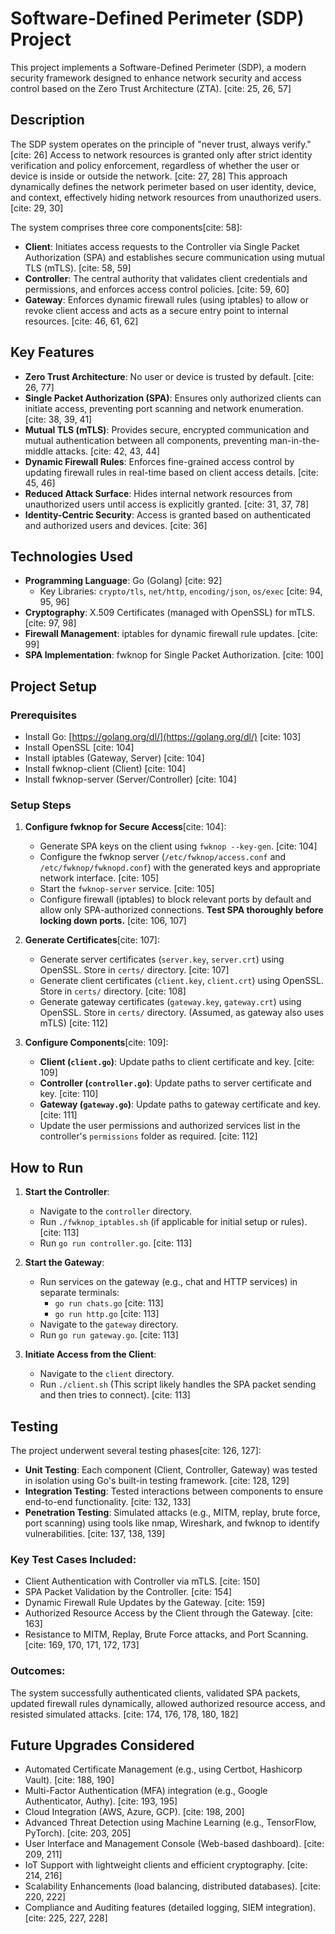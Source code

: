 # Software-Defined Perimeter (SDP) Project

This project implements a Software-Defined Perimeter (SDP), a modern security framework designed to enhance network security and access control based on the Zero Trust Architecture (ZTA). [cite: 25, 26, 57]

## Description

The SDP system operates on the principle of "never trust, always verify." [cite: 26] Access to network resources is granted only after strict identity verification and policy enforcement, regardless of whether the user or device is inside or outside the network. [cite: 27, 28] This approach dynamically defines the network perimeter based on user identity, device, and context, effectively hiding network resources from unauthorized users. [cite: 29, 30]

The system comprises three core components[cite: 58]:
* **Client**: Initiates access requests to the Controller via Single Packet Authorization (SPA) and establishes secure communication using mutual TLS (mTLS). [cite: 58, 59]
* **Controller**: The central authority that validates client credentials and permissions, and enforces access control policies. [cite: 59, 60]
* **Gateway**: Enforces dynamic firewall rules (using iptables) to allow or revoke client access and acts as a secure entry point to internal resources. [cite: 46, 61, 62]

## Key Features

* **Zero Trust Architecture**: No user or device is trusted by default. [cite: 26, 77]
* **Single Packet Authorization (SPA)**: Ensures only authorized clients can initiate access, preventing port scanning and network enumeration. [cite: 38, 39, 41]
* **Mutual TLS (mTLS)**: Provides secure, encrypted communication and mutual authentication between all components, preventing man-in-the-middle attacks. [cite: 42, 43, 44]
* **Dynamic Firewall Rules**: Enforces fine-grained access control by updating firewall rules in real-time based on client access details. [cite: 45, 46]
* **Reduced Attack Surface**: Hides internal network resources from unauthorized users until access is explicitly granted. [cite: 31, 37, 78]
* **Identity-Centric Security**: Access is granted based on authenticated and authorized users and devices. [cite: 36]

## Technologies Used

* **Programming Language**: Go (Golang) [cite: 92]
    * Key Libraries: `crypto/tls`, `net/http`, `encoding/json`, `os/exec` [cite: 94, 95, 96]
* **Cryptography**: X.509 Certificates (managed with OpenSSL) for mTLS. [cite: 97, 98]
* **Firewall Management**: iptables for dynamic firewall rule updates. [cite: 99]
* **SPA Implementation**: fwknop for Single Packet Authorization. [cite: 100]

## Project Setup

### Prerequisites

* Install Go: [https://golang.org/dl/](https://golang.org/dl/) [cite: 103]
* Install OpenSSL [cite: 104]
* Install iptables (Gateway, Server) [cite: 104]
* Install fwknop-client (Client) [cite: 104]
* Install fwknop-server (Server/Controller) [cite: 104]

### Setup Steps

1.  **Configure fwknop for Secure Access**[cite: 104]:
    * Generate SPA keys on the client using `fwknop --key-gen`. [cite: 104]
    * Configure the fwknop server (`/etc/fwknop/access.conf` and `/etc/fwknop/fwknopd.conf`) with the generated keys and appropriate network interface. [cite: 105]
    * Start the `fwknop-server` service. [cite: 105]
    * Configure firewall (iptables) to block relevant ports by default and allow only SPA-authorized connections. **Test SPA thoroughly before locking down ports.** [cite: 106, 107]

2.  **Generate Certificates**[cite: 107]:
    * Generate server certificates (`server.key`, `server.crt`) using OpenSSL. Store in `certs/` directory. [cite: 107]
    * Generate client certificates (`client.key`, `client.crt`) using OpenSSL. Store in `certs/` directory. [cite: 108]
    * Generate gateway certificates (`gateway.key`, `gateway.crt`) using OpenSSL. Store in `certs/` directory. (Assumed, as gateway also uses mTLS) [cite: 112]

3.  **Configure Components**[cite: 109]:
    * **Client (`client.go`)**: Update paths to client certificate and key. [cite: 109]
    * **Controller (`controller.go`)**: Update paths to server certificate and key. [cite: 110]
    * **Gateway (`gateway.go`)**: Update paths to gateway certificate and key. [cite: 111]
    * Update the user permissions and authorized services list in the controller's `permissions` folder as required. [cite: 112]

## How to Run

1.  **Start the Controller**:
    * Navigate to the `controller` directory.
    * Run `./fwknop_iptables.sh` (if applicable for initial setup or rules). [cite: 113]
    * Run `go run controller.go`. [cite: 113]

2.  **Start the Gateway**:
    * Run services on the gateway (e.g., chat and HTTP services) in separate terminals:
        * `go run chats.go` [cite: 113]
        * `go run http.go` [cite: 113]
    * Navigate to the `gateway` directory.
    * Run `go run gateway.go`. [cite: 113]

3.  **Initiate Access from the Client**:
    * Navigate to the `client` directory.
    * Run `./client.sh` (This script likely handles the SPA packet sending and then tries to connect). [cite: 113]

## Testing

The project underwent several testing phases[cite: 126, 127]:

* **Unit Testing**: Each component (Client, Controller, Gateway) was tested in isolation using Go's built-in testing framework. [cite: 128, 129]
* **Integration Testing**: Tested interactions between components to ensure end-to-end functionality. [cite: 132, 133]
* **Penetration Testing**: Simulated attacks (e.g., MITM, replay, brute force, port scanning) using tools like nmap, Wireshark, and fwknop to identify vulnerabilities. [cite: 137, 138, 139]

### Key Test Cases Included:
* Client Authentication with Controller via mTLS. [cite: 150]
* SPA Packet Validation by the Controller. [cite: 154]
* Dynamic Firewall Rule Updates by the Gateway. [cite: 159]
* Authorized Resource Access by the Client through the Gateway. [cite: 163]
* Resistance to MITM, Replay, Brute Force attacks, and Port Scanning. [cite: 169, 170, 171, 172, 173]

### Outcomes:
The system successfully authenticated clients, validated SPA packets, updated firewall rules dynamically, allowed authorized resource access, and resisted simulated attacks. [cite: 174, 176, 178, 180, 182]

## Future Upgrades Considered

* Automated Certificate Management (e.g., using Certbot, Hashicorp Vault). [cite: 188, 190]
* Multi-Factor Authentication (MFA) integration (e.g., Google Authenticator, Authy). [cite: 193, 195]
* Cloud Integration (AWS, Azure, GCP). [cite: 198, 200]
* Advanced Threat Detection using Machine Learning (e.g., TensorFlow, PyTorch). [cite: 203, 205]
* User Interface and Management Console (Web-based dashboard). [cite: 209, 211]
* IoT Support with lightweight clients and efficient cryptography. [cite: 214, 216]
* Scalability Enhancements (load balancing, distributed databases). [cite: 220, 222]
* Compliance and Auditing features (detailed logging, SIEM integration). [cite: 225, 227, 228]
